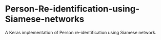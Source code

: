 # Person-Re-identification-using-Siamese-networks
A Keras implementation of Person re-identification using Siamese network.
